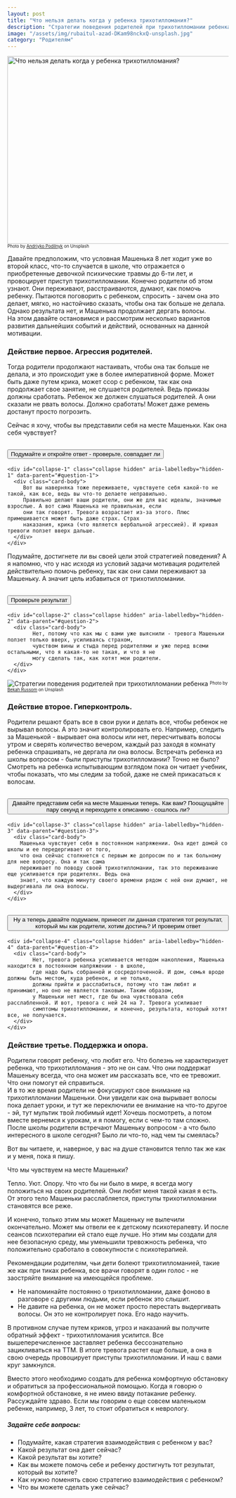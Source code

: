 ```yaml
---
layout: post
title: "Что нельзя делать когда у ребенка трихотилломания?"
description: "Стратегии поведения родителей при трихотилломании ребенка"
image: "/assets/img/rubaitul-azad-DKam98nckxQ-unsplash.jpg"
category: "Родителям"
---
```

<img
    src="/assets/img/andriyko-podilnyk-yhk_zsfgw0g-unsplash.jpg"
    alt="Что нельзя делать когда у ребенка трихотилломания?"
    width="640" height="427"
    class="mb-0">
<sup><sub>
Photo by <a href="https://unsplash.com/@andriyko" rel="nofollow" >Andriyko Podilnyk</a> on Unsplash
</sub></sup>

Давайте предположим, что условная Машенька 8 лет ходит уже во второй класс, что-то случается в школе,
что отражается о приобретенные девочкой психические травмы до 6-ти лет, и провоцирует приступ трихотилломании.
Конечно родители об этом узнают. Они переживают, расстраиваются, думают, как помочь ребенку.
Пытаются поговорить с ребенком, спросить - зачем она это делает, мягко, но настойчиво сказать,
чтобы она так больше не делала. Однако результата нет, и Машенька продолжает дергать волосы.   
На этом давайте остановимся и рассмотрим несколько вариантов развития дальнейших событий и действий, основанных на
данной мотивации.

### Действие первое. Агрессия родителей.

Тогда родители продолжают настаивать, чтобы она так больше не делала, и это происходит уже в
более императивной форме. Может быть даже путем крика, может ссор с ребенком, так как она продолжает
свое занятие, не слушается родителей. Ведь приказы должны сработать. Ребенок же должен слушаться родителей.
А они сказали не рвать волосы. Должно сработать! Может даже ремень достанут просто погрозить.

Сейчас я хочу, чтобы вы представили себя на месте Машеньки. Как она себя чувствует?

<div class="accordion mb-1" id="question-1">
  <div class="card">
    <div class="card-header" id="hidden-1">
      <h2 class="mb-0 mt-0">
        <button class="btn btn-link btn-block text-left" type="button" data-toggle="collapse" data-target="#collapse-1" aria-expanded="true" aria-controls="collapseOne">
          Подумайте и откройте ответ - проверьте, совпадает ли
        </button>
      </h2>
    </div>

    <div id="collapse-1" class="collapse hidden" aria-labelledby="hidden-1" data-parent="#question-1">
      <div class="card-body">
         Вот вы наверняка тоже переживаете, чувствуете себя какой-то не такой, как все, ведь вы что-то делаете неправильно.
         Правильно делают ваши родители, они же для вас идеалы, значимые взрослые. А вот сама Машенька не правильная, если
         они так говорят. Тревога возрастает из-за этого. Плюс примешивается может быть даже страх. Страх
         наказания, крика (что является вербальной агрессией). И кривая тревоги ползет вверх дальше.     
      </div>
    </div>
  </div>
</div>

Подумайте, достигнете ли вы своей цели этой стратегией поведения? А я напомню, что у нас исходя из условий
задачи мотивация родителей действительно помочь ребенку, так как они сами переживают за Машеньку. А значит цель
избавиться от трихотилломании.

<div class="accordion mb-1" id="question-2">
  <div class="card">
    <div class="card-header" id="hidden-2">
      <h2 class="mb-0 mt-0">
        <button class="btn btn-link btn-block text-left" type="button" data-toggle="collapse" data-target="#collapse-2" aria-expanded="true" aria-controls="collapseOne">
            Проверьте результат
        </button>
      </h2>
    </div>

    <div id="collapse-2" class="collapse hidden" aria-labelledby="hidden-2" data-parent="#question-2">
      <div class="card-body">
            Нет, потому что как мы с вами уже выяснили - тревога Машеньки ползет только вверх, усиливаясь страхом,
            чувством вины и стыда перед родителями и уже перед всеми остальными, что я какая-то не такая, и что я не
            могу сделать так, как хотят мои родители.
      </div>
    </div>
  </div>
</div>

<img
    src="/assets/img/bekah-russom-Y8QTiWuzYSs-unsplash.jpg"
    alt="Стратегии поведения родителей при трихотилломании ребенка"
    class="mb-0">
<sup><sub>
Photo by <a href="https://unsplash.com/@bekahrussom" rel="nofollow" >Bekah Russom</a> on Unsplash
</sub></sup>

### Действие второе. Гиперконтроль.

Родители решают брать все в свои руки и делать все, чтобы ребенок не вырывал волосы. А это значит контролировать
его. Например, следить за Машенькой - вырывает она волосы или нет, пересчитывать волосы утром и сверять
количество вечером, каждый раз заходя в комнату ребенка спрашивать, не дергала ли она волосы. Встречать
ребенка из школы вопросом - были приступы трихотилломании? Точно не было? Смотреть на ребенка испытывающим
взглядом пока он читает учебник, чтобы показать, что мы следим за тобой, даже не смей прикасаться к волосам.


<div class="accordion mb-1" id="question-3">
  <div class="card">
    <div class="card-header" id="hidden-3">
      <h2 class="mb-0 mt-0">
        <button class="btn btn-link btn-block text-left" type="button" data-toggle="collapse" data-target="#collapse-3" aria-expanded="true" aria-controls="collapseOne">
            Давайте представим себя на месте Машеньки теперь. Как вам? Поощущайте пару секунд
            и переходите к описанию - сошлось ли?
        </button>
      </h2>
    </div>

    <div id="collapse-3" class="collapse hidden" aria-labelledby="hidden-3" data-parent="#question-3">
      <div class="card-body">
        Машенька чувствует себя в постоянном напряжении. Она идет домой со школы и ее передергивает от того,
        что она сейчас столкнется с первым же допросом по и так больному для нее вопросу. Она и так сама
        переживает по поводу своей трихотилломании, так это переживание еще усиливается при родителях. Ведь она
        знает, что каждую минуту своего времени рядом с ней они думают, не выдергивала ли она волосы.
      </div>
    </div>
  </div>
</div>

<div class="accordion mb-1" id="question-4">
  <div class="card">
    <div class="card-header" id="hidden-4">
      <h2 class="mb-0 mt-0">
        <button class="btn btn-link btn-block text-left" type="button" data-toggle="collapse" data-target="#collapse-4" aria-expanded="true" aria-controls="collapseOne">
            Ну а теперь давайте подумаем, принесет ли данная стратегия тот результат, который мы как родители,
            хотим достичь? И проверим ответ
        </button>
      </h2>
    </div>

    <div id="collapse-4" class="collapse hidden" aria-labelledby="hidden-4" data-parent="#question-4">
      <div class="card-body">
            Нет, тревога ребенка усиливается методом накопления, Машенька находится в постоянном напряжении - в школе,
            где надо быть собранной и сосредоточенной. И дом, семья вроде должны быть местом, куда ребенок, и не только,
            должны прийти и расслабиться, потому что там любят и принимают, но оно не является таковым. Таким образом,
            у Машеньки нет мест, где бы она чувствовала себя расслабленной. И вот, тревога с ней 24 на 7. Тревога усиливает
            симптомы трихотилломании, и конечно, результата, который хотят все, не получается.
      </div>
    </div>
  </div>
</div>


### Действие третье. Поддержка и опора.

Родители говорят ребенку, что любят его. Что болезнь не характеризует ребенка, что трихотилломания -
это не он сам. Что они поддержат Машеньку всегда, что она может им рассказать все, что ее тревожит.
Что они помогут ей справиться.   
И в то же время родители не фокусируют свое внимание на трихотилломании Машеньки. Они увидели как она вырывает
волосы пока делает уроки, и тут же переключили ее внимание на что-то другое - эй, тут мультик твой любимый идет!
Хочешь посмотреть, а потом вместе вернемся к урокам, и я помогу, если с чем-то там сложно.  
После школы родители встречают Машеньку вопросом - а что было интересного в школе сегодня? Было ли что-то, над чем ты
смеялась?

Вот вы читаете, и, наверное, у вас на душе становится тепло так же как и у меня, пока я пишу.

Что мы чувствуем на месте Машеньки?

Тепло. Уют. Опору. Что что бы ни было в мире, я всегда могу положиться на своих родителей. Они любят меня такой какая я
есть.   
От этого тело Машеньки расслабляется, приступы трихотилломании становятся все реже.

И конечно, только этим мы может Машеньку не вылечили окончательно. Может мы отвели ее к детскому психотерапевту.
И после сеансов психотерапии ей стало еще лучше. Но этим мы создали для нее безопасную среду, мы уменьшили
тревожность ребенка, что положительно сработало в совокупности с психотерапией.

Рекомендации родителям, чьи дети болеют трихотилломанией, такие же как при тиках ребенка, все врачи говорят в один
голос - не заостряйте внимание на имеющейся проблеме.

- Не напоминайте постоянно о трихотилломании, даже фоново в разговоре с другими людьми, если ребенок это слышит.
- Не давите на ребенка, он не может просто перестать выдергивать волосы. Он это не контролирует пока. Его надо научить.

В противном случае путем криков, угроз и наказаний вы получите обратный эффект - трихотилломания усилится.
Все вышеперечисленное заставляет ребенка бессознательно зацикливаться на ТТМ. В итоге тревога растет еще больше, а она в
свою очередь провоцирует приступы трихотилломании. И наш с вами круг замкнулся.

Вместо этого необходимо создать для ребенка комфортную обстановку и обратиться за профессиональной помощью.
Когда я говорю о комфортной обстановке, я не имею ввиду потакание ребенку. Рассуждайте здраво.
Если мы говорим о еще совсем маленьком ребенке, например, 3 лет, то стоит обратиться к неврологу.

<div class="card mb-4 mt-3">
  <div class="card-header">
    <h5 class="mb-0">Задайте себе вопросы:</h5>
  </div>
  <div class="card-body">
    <ul class="mb-1">
        <li>
           Подумайте, какая стратегия взаимодействия с ребенком у вас?
        </li>
        <li>
            Какой результат она дает сейчас?
        </li>
        <li>
            Какой результат вы хотите?
        </li>
        <li>
            Как вы можете помочь себе и ребенку достигнуть тот результат, который вы хотите?
        </li>
        <li>
            Как нужно поменять свою стратегию взаимодействия с ребенком?
        </li>
        <li>
            Что вы можете сделать уже сейчас?
        </li>
    </ul>
  </div>
</div>




